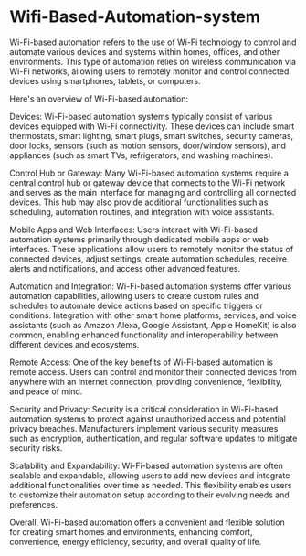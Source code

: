 # Wifi-Based-Automation-system

Wi-Fi-based automation refers to the use of Wi-Fi technology to control and automate various devices and systems within homes, offices, and other environments. This type of automation relies on wireless communication via Wi-Fi networks, allowing users to remotely monitor and control connected devices using smartphones, tablets, or computers.

Here's an overview of Wi-Fi-based automation:

Devices: Wi-Fi-based automation systems typically consist of various devices equipped with Wi-Fi connectivity. These devices can include smart thermostats, smart lighting, smart plugs, smart switches, security cameras, door locks, sensors (such as motion sensors, door/window sensors), and appliances (such as smart TVs, refrigerators, and washing machines).

Control Hub or Gateway: Many Wi-Fi-based automation systems require a central control hub or gateway device that connects to the Wi-Fi network and serves as the main interface for managing and controlling all connected devices. This hub may also provide additional functionalities such as scheduling, automation routines, and integration with voice assistants.

Mobile Apps and Web Interfaces: Users interact with Wi-Fi-based automation systems primarily through dedicated mobile apps or web interfaces. These applications allow users to remotely monitor the status of connected devices, adjust settings, create automation schedules, receive alerts and notifications, and access other advanced features.

Automation and Integration: Wi-Fi-based automation systems offer various automation capabilities, allowing users to create custom rules and schedules to automate device actions based on specific triggers or conditions. Integration with other smart home platforms, services, and voice assistants (such as Amazon Alexa, Google Assistant, Apple HomeKit) is also common, enabling enhanced functionality and interoperability between different devices and ecosystems.

Remote Access: One of the key benefits of Wi-Fi-based automation is remote access. Users can control and monitor their connected devices from anywhere with an internet connection, providing convenience, flexibility, and peace of mind.

Security and Privacy: Security is a critical consideration in Wi-Fi-based automation systems to protect against unauthorized access and potential privacy breaches. Manufacturers implement various security measures such as encryption, authentication, and regular software updates to mitigate security risks.

Scalability and Expandability: Wi-Fi-based automation systems are often scalable and expandable, allowing users to add new devices and integrate additional functionalities over time as needed. This flexibility enables users to customize their automation setup according to their evolving needs and preferences.

Overall, Wi-Fi-based automation offers a convenient and flexible solution for creating smart homes and environments, enhancing comfort, convenience, energy efficiency, security, and overall quality of life.






